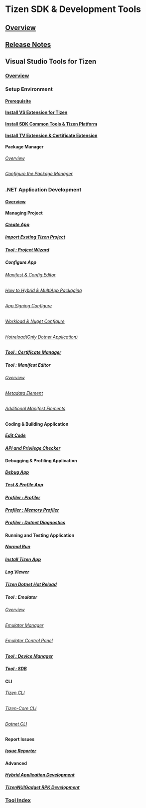 # Tizen SDK & Development Tools
## [Overview](/application/tizen-studio/common-tools/overview.md)
## [Release Notes](/application/tizen-studio/release-notes/6-0-release-notes.md)

## Visual Studio Tools for Tizen
### [Overview](/application/vstools/index.md)

### Setup Environment
#### [Prerequisite](/application/vstools/prequisite.md)
#### [Install VS Extension for Tizen](/application/vstools/install.md)
#### [Install SDK Common Tools & Tizen Platform](/application/vstools/install-sdk-common-tools.md)
#### [Install TV Extension & Certificate Extension](/application/vstools/tv-certificate-extension.md)
#### Package Manager
###### [Overview](/application/tizen-studio/common-tools/package-manager.md)
###### [Configure the Package Manager](/application/tizen-studio/common-tools/pkgmgr-advanced-configuration.md)

### .NET Application Development
#### [Overview](/application/vstools/getting-started/creating-application-projects.md)

#### Managing Project
##### [Create App](/application/vstools/getting-started/creating-application-projects.md)
##### [Import Exsting Tizen Project](/application/vstools/Tizen/import.md)
##### [Tool : Project Wizard](/application/vstools/tools/project-wizard.md)
##### Configure App
###### [Manifest & Config Editor](/application/vstools/getting-started/configuring-app-manifest-config-editor.md)
###### [How to Hybrid & MultiApp Packaging](/application/vstools/getting-started/configuring-hybrid-multi-app-packaging.md)
###### [App Signing Configure](/application/vstools/getting-started/configuring-app-signing.md)
###### [Workload & Nuget Configure](/application/vstools/getting-started/configuring-app-workload-nuget.md)
###### [Hotreload(Only Dotnet Application)](/application/vstools/getting-started/configuring-hotreload.md)
##### [Tool : Certificate Manager](/application/vstools/tools/certificate-manager.md)
##### Tool : Manifest Editor
###### [Overview](/application/vstools/tools/manifest-editor.md)
###### [Metadata Element](/application/vstools/tools/metadata-element.md)
###### [Additional Manifest Elements](/application/vstools/tools/manifest-elements.md)

#### Coding & Building Application
##### [Edit Code](/application/vstools/getting-started/edit-code.md)
##### [API and Privilege Checker](/application/vstools/tools/api-privilege-checker.md)

#### Debugging & Profiling Application
##### [Debug App](/application/vstools/getting-started/debug-app-dotnet.md)
##### [Test & Profile App](/application/vstools/getting-started/test-profile-app-profiling.md)
##### [Profiler : Profiler](/application/vstools/tools/profiler-user-manual.md)
##### [Profiler : Memory Profiler](/application/vstools/tools/memory-profiler-user-manual.md)
##### [Profiler : Dotnet Diagnostics](/application/vstools/tools/dotnet-diagnostics.md)

#### Running and Testing Application
##### [Normal Run](/application/vstools/getting-started/edit-code.md)
##### [Install Tizen App](/application/vstools/tools/install-tizen-app.md)
##### [Log Viewer](/application/vstools/tools/log-viewer.md)
##### [Tizen Dotnet Hot Reload](/application/vstools/tools/dotnet-hotreload.md)
##### Tool : Emulator
###### [Overview](/application/tizen-studio/common-tools/emulator.md)
###### [Emulator Manager](/application/vstools/tools/emulator-manager.md)
###### [Emulator Control Panel](/application/vstools/tools/emulator-control-panel.md)
##### [Tool : Device Manager](/application/vstools/tools/device-manager.md)
##### [Tool : SDB](/application/tizen-studio/common-tools/smart-development-bridge.md)

#### CLI
###### [Tizen CLI](/application/tizen-studio/common-tools/command-line-interface.md)
###### [Tizen-Core CLI](/application/tizen-studio/tizen-core/tizen-core-cli.md)
###### [Dotnet CLI](/application/vstools/tools/dotnet-cli-ext.md)

#### Report Issues
##### [Issue Reporter](/application/vstools/tools/issue-reporter-vs-tools.md)

#### Advanced
##### [Hybrid Application Development](/application/vstools/Tizen/hybrid.md)
##### [TizenNUIGadget RPK Development](/application/vstools/Tizen/nuigadget-rpk.md)

### [Tool Index](/application/sdktool_index.md)
